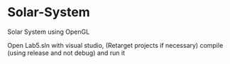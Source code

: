 # Solar-System
Solar System using OpenGL

Open Lab5.sln with visual studio, (Retarget projects if necessary) compile (using release and not debug) and run it
